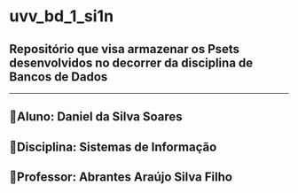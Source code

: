 # uvv_bd_1_si1n
## Repositório que visa armazenar os Psets desenvolvidos no decorrer da disciplina de Bancos  de Dados
---
 ## 🔹Aluno: Daniel da Silva Soares
  ## 🔹Disciplina: Sistemas de Informação
  ## 🔹Professor: Abrantes Araújo Silva Filho


